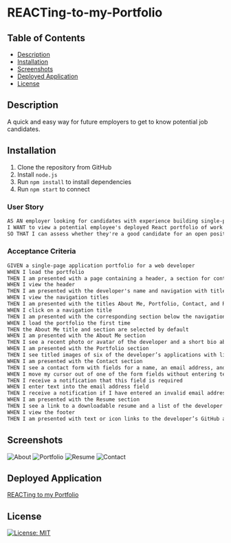 # REACTing-to-my-Portfolio

## Table of Contents
* [Description](#description)
* [Installation](#installation)
* [Screenshots](#screenshots)
* [Deployed Application](#deployed-application)
* [License](#license)

## Description 

A quick and easy way for future employers to get to know potential job candidates.

## Installation 

1. Clone the repository from GitHub
2. Install `node.js`
3. Run `npm install` to install dependencies 
4. Run `npm start` to connect

### User Story

```md
AS AN employer looking for candidates with experience building single-page applications
I WANT to view a potential employee's deployed React portfolio of work samples
SO THAT I can assess whether they're a good candidate for an open position
```

### Acceptance Criteria

```md
GIVEN a single-page application portfolio for a web developer
WHEN I load the portfolio
THEN I am presented with a page containing a header, a section for content, and a footer
WHEN I view the header
THEN I am presented with the developer's name and navigation with titles corresponding to different sections of the portfolio
WHEN I view the navigation titles
THEN I am presented with the titles About Me, Portfolio, Contact, and Resume, and the title corresponding to the current section is highlighted
WHEN I click on a navigation title
THEN I am presented with the corresponding section below the navigation without the page reloading and that title is highlighted
WHEN I load the portfolio the first time
THEN the About Me title and section are selected by default
WHEN I am presented with the About Me section
THEN I see a recent photo or avatar of the developer and a short bio about them
WHEN I am presented with the Portfolio section
THEN I see titled images of six of the developer’s applications with links to both the deployed applications and the corresponding GitHub repository
WHEN I am presented with the Contact section
THEN I see a contact form with fields for a name, an email address, and a message
WHEN I move my cursor out of one of the form fields without entering text
THEN I receive a notification that this field is required
WHEN I enter text into the email address field
THEN I receive a notification if I have entered an invalid email address
WHEN I am presented with the Resume section
THEN I see a link to a downloadable resume and a list of the developer’s proficiencies
WHEN I view the footer
THEN I am presented with text or icon links to the developer’s GitHub and LinkedIn profiles, and their profile on a third platform (Stack Overflow, Twitter) 
```

## Screenshots 

<img alt="About" src="">

<img alt="Portfolio" src="">

<img alt="Resume" src="">

<img alt="Contact" src="">

## Deployed Application

<a href="">REACTing to my Portfolio</a>

## License

[![License: MIT](https://img.shields.io/badge/License-MIT-yellow.svg)](https://opensource.org/licenses/MIT)